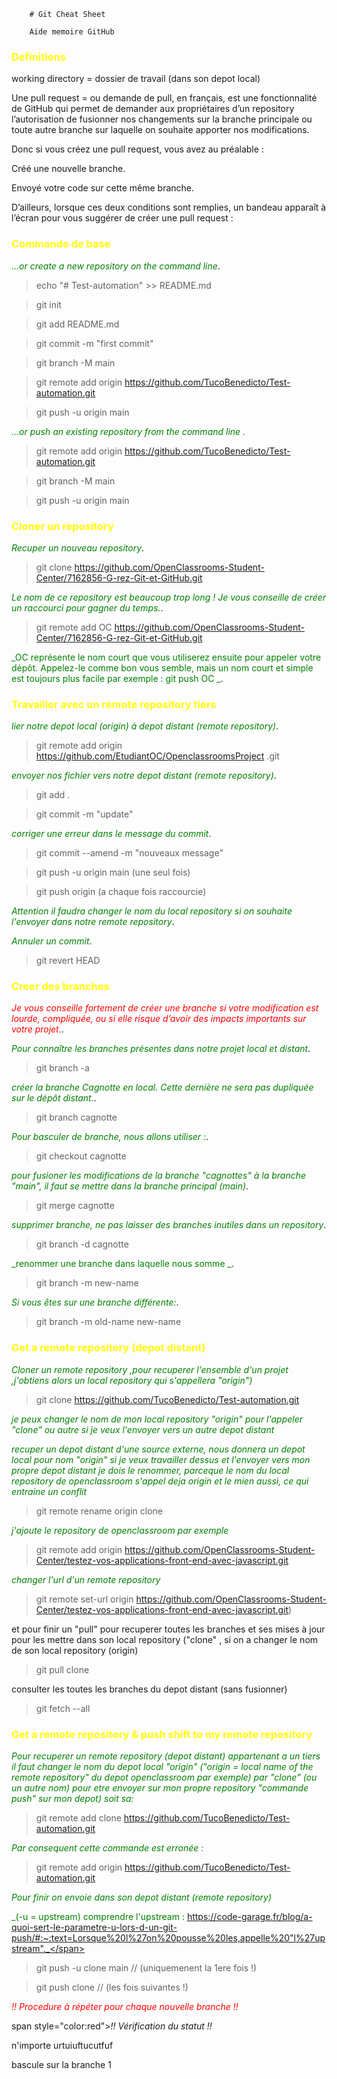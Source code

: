     	# Git Cheat Sheet

    	Aide memoire GitHub

### <span style="color:yellow">Definitions</span>

working directory = dossier de travail (dans son depot local)

Une pull request = ou demande de pull, en français, est une fonctionnalité de GitHub qui permet de demander aux propriétaires d’un repository l’autorisation de fusionner nos changements sur la branche principale ou toute autre branche sur laquelle on souhaite apporter nos modifications.

Donc si vous créez une pull request, vous avez au préalable :

Créé une nouvelle branche.

Envoyé votre code sur cette même branche.

D’ailleurs, lorsque ces deux conditions sont remplies, un bandeau apparaît à l’écran pour vous suggérer de créer une pull request :

### <span style="color:yellow">Commande de base</span>

<span style="color:green">_…or create a new repository on the command line_</span>.

> echo "# Test-automation" >> README.md

> git init

> git add README.md

> git commit -m "first commit"

> git branch -M main

> git remote add origin https://github.com/TucoBenedicto/Test-automation.git

> git push -u origin main

<span style="color:green">_…or push an existing repository from the command line ._</span>

> git remote add origin https://github.com/TucoBenedicto/Test-automation.git

> git branch -M main

> git push -u origin main

### <span style="color:yellow">Cloner un repository</span>

<span style="color:green">_Recuper un nouveau repository_</span>.

> git clone https://github.com/OpenClassrooms-Student-Center/7162856-G-rez-Git-et-GitHub.git

<span style="color:green">_Le nom de ce repository est beaucoup trop long ! Je vous conseille de créer un raccourci pour gagner du temps._</span>.

> git remote add OC https://github.com/OpenClassrooms-Student-Center/7162856-G-rez-Git-et-GitHub.git

<span style="color:green">_OC représente le nom court que vous utiliserez ensuite pour appeler votre dépôt. Appelez-le comme bon vous semble, mais un nom court et simple est toujours plus facile par exemple : git push OC _</span>.

### <span style="color:yellow">Travailler avec un remote repository tiers</span>

<span style="color:green">_lier notre depot local (origin) à depot distant (remote repository)_</span>.

> git remote add
> origin https://github.com/EtudiantOC/OpenclassroomsProject
> .git

<span style="color:green">_envoyer nos fichier vers notre depot distant (remote repository)_</span>.

> git add .

> git commit -m "update"

<span style="color:green">_corriger une erreur dans le message du commit_</span>.

> git commit --amend -m "nouveaux message"

> git push -u origin main (une seul fois)

> git push origin (a chaque fois raccourcie)

<span style="color:green">_Attention il faudra changer le nom du local repository si on souhaite l'envoyer dans notre remote repository_</span>.

<span style="color:green">_Annuler un commit_</span>.

> git revert HEAD

### <span style="color:yellow">Creer des branches</span>

<span style="color:red">_Je vous conseille fortement de créer une branche si votre modification est lourde, compliquée, ou si elle risque d’avoir des impacts importants sur votre projet._</span>.

<span style="color:green">_Pour connaître les branches présentes dans notre projet local et distant_</span>.

> git branch -a

<span style="color:green">_créer la branche Cagnotte en local. Cette dernière ne sera pas dupliquée sur le dépôt distant._</span>.

> git branch cagnotte

<span style="color:green">_Pour basculer de branche, nous allons utiliser :_</span>.

> git checkout cagnotte

<span style="color:green">_pour fusioner les modifications de la branche "cagnottes" à la branche "main", il faut se mettre dans la branche principal (main)_</span>.

> git merge cagnotte

<span style="color:green">_supprimer branche, ne pas laisser des branches inutiles dans un repository_</span>.

> git branch -d cagnotte

<span style="color:green">_renommer une branche dans laquelle nous somme _</span>.

> git branch -m new-name

<span style="color:green">_Si vous êtes sur une branche différente:_</span>.

> git branch -m old-name new-name

### <span style="color:yellow">Get a remote repository (depot distant)</span>

<span style="color:green">_Cloner un remote repository ,pour recuperer l'ensemble d'un projet ,j'obtiens alors un local repository qui s'appellera "origin")_</span>

> git clone https://github.com/TucoBenedicto/Test-automation.git

<span style="color:green">_je peux changer le nom de mon local repository "origin" pour l'appeler "clone" ou autre si je veux l'envoyer vers un autre depot distant_</span>

<span style="color:green">_recuper un depot distant d'une source externe, nous donnera un depot local pour nom "origin" si je veux travailler dessus et l'envoyer vers mon propre depot distant je dois le renommer, parceque le nom du local repository de openclassroom s'appel deja origin et le mien aussi, ce qui entraine un conflit_</span>

> git remote rename origin clone

<span style="color:green">_j'ajoute le repository de openclassroom par exemple_</span>

> git remote add origin https://github.com/OpenClassrooms-Student-Center/testez-vos-applications-front-end-avec-javascript.git

<span style="color:green">_changer l'url d'un remote repository_</span>

> git remote set-url origin https://github.com/OpenClassrooms-Student-Center/testez-vos-applications-front-end-avec-javascript.git)

et pour finir un "pull" pour recuperer toutes les branches et ses mises à jour pour les mettre dans son local repository ("clone" , si on a changer le nom de son local repository (origin)

> git pull clone

consulter les toutes les branches du depot distant (sans fusionner)

> git fetch --all

### <span style="color:yellow">Get a remote repository & push shift to my remote repository</span>

<span style="color:green">_Pour recuperer un remote repository (depot distant) appartenant a un tiers il faut changer le nom du depot local "origin" ("origin = local name of the remote repository" du depot openclassroom par exemple) par "clone" (ou un autre nom) pour etre envoyer sur mon propre repository "commande push" sur mon depot) soit sa:_</span>

> git remote add clone https://github.com/TucoBenedicto/Test-automation.git

<span style="color:green">_Par consequent cette commande est erronée :_</span>

> git remote add origin https://github.com/TucoBenedicto/Test-automation.git

<span style="color:green">_Pour finir on envoie dans son depot distant (remote repository)_</span>

<span style="color:green">_(-u = upstream)
comprendre l'upstream : https://code-garage.fr/blog/a-quoi-sert-le-parametre-u-lors-d-un-git-push/#:~:text=Lorsque%20l%27on%20pousse%20les,appelle%20"l%27upstream"._</span>

> git push -u clone main // (uniquemenent la 1ere fois !)

> git push clone // (les fois suivantes !)

<span style="color:red">_!! Procedure à répéter pour chaque nouvelle branche !!_</span>

span style="color:red">_!! Vérification du statut !!_</span>

n'importe urtuiuftucutfuf

bascule sur la branche 1
